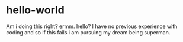 # hello-world
Am i doing this right?
ermm. hello? 
I have no previous experience with coding and so if this fails i am pursuing my dream being superman.
